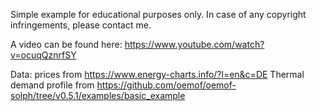 Simple example for educational purposes only.
In case of any copyright infringements, please contact me.

A video can be found here: https://www.youtube.com/watch?v=ocuqQznrfSY

Data:
prices from https://www.energy-charts.info/?l=en&c=DE
Thermal demand profile from https://github.com/oemof/oemof-solph/tree/v0.5.1/examples/basic_example
